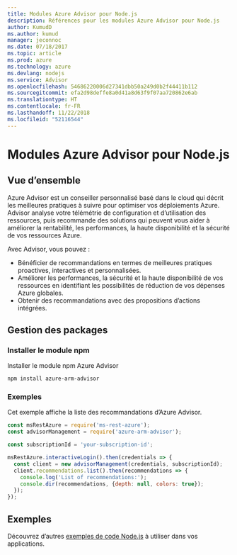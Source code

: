 ```yaml
---
title: Modules Azure Advisor pour Node.js
description: Références pour les modules Azure Advisor pour Node.js
author: KumudD
ms.author: kumud
manager: jeconnoc
ms.date: 07/18/2017
ms.topic: article
ms.prod: azure
ms.technology: azure
ms.devlang: nodejs
ms.service: Advisor
ms.openlocfilehash: 54686220006d27341dbb50a249d0b2f44411b112
ms.sourcegitcommit: efa2d98deffe8a0d41a8d63f9f07aa720862e6ab
ms.translationtype: HT
ms.contentlocale: fr-FR
ms.lasthandoff: 11/22/2018
ms.locfileid: "52116544"
---
```

# <a name="azure-advisor-modules-for-nodejs"></a>Modules Azure Advisor pour Node.js

## <a name="overview"></a>Vue d’ensemble

Azure Advisor est un conseiller personnalisé basé dans le cloud qui décrit les meilleures pratiques à suivre pour optimiser vos déploiements Azure. Advisor analyse votre télémétrie de configuration et d’utilisation des ressources, puis recommande des solutions qui peuvent vous aider à améliorer la rentabilité, les performances, la haute disponibilité et la sécurité de vos ressources Azure.

Avec Advisor, vous pouvez :
- Bénéficier de recommandations en termes de meilleures pratiques proactives, interactives et personnalisées.
- Améliorer les performances, la sécurité et la haute disponibilité de vos ressources en identifiant les possibilités de réduction de vos dépenses Azure globales.
- Obtenir des recommandations avec des propositions d’actions intégrées.

## <a name="management-package"></a>Gestion des packages

### <a name="install-the-npm-module"></a>Installer le module npm

Installer le module npm Azure Advisor

```bash
npm install azure-arm-advisor
```

### <a name="example"></a>Exemples

Cet exemple affiche la liste des recommandations d’Azure Advisor.

```javascript
const msRestAzure = require('ms-rest-azure');
const advisorManagement = require('azure-arm-advisor');

const subscriptionId = 'your-subscription-id';

msRestAzure.interactiveLogin().then(credentials => {
  const client = new advisorManagement(credentials, subscriptionId);
  client.recommendations.list().then(recommendations => {
    console.log('List of recommendations:');
    console.dir(recommendations, {depth: null, colors: true});
  });
});
```

## <a name="samples"></a>Exemples

Découvrez d’autres [exemples de code Node.js](https://azure.microsoft.com/resources/samples/?platform=nodejs) à utiliser dans vos applications.
